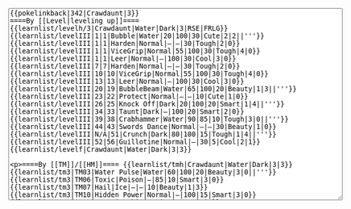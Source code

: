 </p><textarea readonly="" accesskey="," id="wpTextbox1" cols="80" rows="25" style="" class="mw-editfont-monospace" lang="en" dir="ltr" name="wpTextbox1">{{pokelinkback|342|Crawdaunt|3}}
====By [[Level|leveling up]]====
{{learnlist/levelh/3|Crawdaunt|Water|Dark|3|RSE|FRLG}}
{{learnlist/levelIII|1|1|Bubble|Water|20|100|30|Cute|2|2||'''}}
{{learnlist/levelIII|1|1|Harden|Normal|—|—|30|Tough|2|0}}
{{learnlist/levelIII|1|1|ViceGrip|Normal|55|100|30|Tough|4|0}}
{{learnlist/levelIII|1|1|Leer|Normal|—|100|30|Cool|3|0}}
{{learnlist/levelIII|7|7|Harden|Normal|—|—|30|Tough|2|0}}
{{learnlist/levelIII|10|10|ViceGrip|Normal|55|100|30|Tough|4|0}}
{{learnlist/levelIII|13|13|Leer|Normal|—|100|30|Cool|3|0}}
{{learnlist/levelIII|20|19|BubbleBeam|Water|65|100|20|Beauty|1|3||'''}}
{{learnlist/levelIII|23|22|Protect|Normal|—|—|10|Cute|1|0}}
{{learnlist/levelIII|26|25|Knock Off|Dark|20|100|20|Smart|1|4||'''}}
{{learnlist/levelIII|34|33|Taunt|Dark|—|100|20|Smart|2|0}}
{{learnlist/levelIII|39|38|Crabhammer|Water|90|85|10|Tough|3|0||'''}}
{{learnlist/levelIII|44|43|Swords Dance|Normal|—|—|30|Beauty|1|0}}
{{learnlist/levelIII|N/A|51|Crunch|Dark|80|100|15|Tough|1|4||'''}}
{{learnlist/levelIII|52|56|Guillotine|Normal|—|30|5|Cool|2|1}}
{{learnlist/levelf|Crawdaunt|Water|Dark|3|3}}

====By [[TM]]/[[HM]]====
{{learnlist/tmh|Crawdaunt|Water|Dark|3|3}}
{{learnlist/tm3|TM03|Water Pulse|Water|60|100|20|Beauty|3|0||'''}}
{{learnlist/tm3|TM06|Toxic|Poison|—|85|10|Smart|3|0}}
{{learnlist/tm3|TM07|Hail|Ice|—|—|10|Beauty|1|3}}
{{learnlist/tm3|TM10|Hidden Power|Normal|—|100|15|Smart|3|0}}
{{learnlist/tm3|TM12|Taunt|Dark|—|100|20|Smart|2|0}}
{{learnlist/tm3|TM13|Ice Beam|Ice|95|100|10|Beauty|2|1}}
{{learnlist/tm3|TM14|Blizzard|Ice|120|70|5|Beauty|4|0}}
{{learnlist/tm3|TM15|Hyper Beam|Normal|150|90|5|Cool|4|4}}
{{learnlist/tm3|TM17|Protect|Normal|—|—|10|Cute|1|0}}
{{learnlist/tm3|TM18|Rain Dance|Water|—|—|5|Tough|1|0}}
{{learnlist/tm3|TM21|Frustration|Normal|—|100|20|Cute|1|0}}
{{learnlist/tm3|TM27|Return|Normal|—|100|20|Cute|1|0}}
{{learnlist/tm3|TM28|Dig|Ground|60|100|10|Smart|1|0}}
{{learnlist/tm3|TM31|Brick Break|Fighting|75|100|15|Cool|1|4}}
{{learnlist/tm3|TM32|Double Team|Normal|—|—|15|Cool|2|0}}
{{learnlist/tm3|TM36|Sludge Bomb|Poison|90|100|10|Tough|2|1}}
{{learnlist/tm3|TM39|Rock Tomb|Rock|50|80|10|Smart|3|0}}
{{learnlist/tm3|TM40|Aerial Ace|Flying|60|—|20|Cool|2|0}}
{{learnlist/tm3|TM42|Facade|Normal|70|100|20|Cute|2|0}}
{{learnlist/tm3|TM43|Secret Power|Normal|70|100|20|Smart|1|0}}
{{learnlist/tm3|TM44|Rest|Psychic|—|—|10|Cute|2|0}}
{{learnlist/tm3|TM45|Attract|Normal|—|100|15|Cute|2|0}}
{{learnlist/tm3|HM01|Cut|Normal|50|95|30|Cool|2|1}}
{{learnlist/tm3|HM03|Surf|Water|95|100|15|Beauty|3|0||'''}}
{{learnlist/tm3|HM04|Strength|Normal|80|100|15|Tough|2|1}}
{{learnlist/tm3|HM06|Rock Smash|Fighting|20|100|15|Tough|1|0}}
{{learnlist/tm3|HM07|Waterfall|Water|80|100|15|Tough|2|0||'''}}
{{learnlist/tm3|HM08|Dive|Water|60|100|10|Beauty|2|0||'''}}
{{learnlist/tmf|Crawdaunt|Water|Dark|3|3}}

====By {{pkmn|breeding}}====
{{learnlist/breedh|Crawdaunt|Water|Dark|3|3}}
{{learnlist/breed3|{{MSP/3|138|Omanyte}}{{MSP/3|139|Omastar}}{{MSP/3|140|Kabuto}}{{MSP/3|141|Kabutops}}{{MSP/3|222|Corsola}}{{MSP/3|345|Lileep}}&lt;br>{{MSP/3|346|Cradily}}{{MSP/3|347|Anorith}}{{MSP/3|348|Armaldo}}{{MSP/3|369|Relicanth}}|AncientPower|Rock|60|100|5|Tough|1|0}}
{{learnlist/breed3|{{MSP/3|060|Poliwag}}{{MSP/3|061|Poliwhirl}}{{MSP/3|062|Poliwrath}}{{MSP/3|186|Politoed}}{{MSP/3|131|Lapras}}{{MSP/3|363|Spheal}}&lt;br>{{MSP/3|364|Sealeo}}{{MSP/3|365|Walrein}}|Body Slam|Normal|85|100|15|Tough|1|4}}
{{learnlist/breed3|{{MSP/3|258|Mudkip}}{{MSP/3|259|Marshtomp}}{{MSP/3|260|Swampert}}|Endeavor|Normal|—|100|5|Tough|2|0}}
{{learnlist/breed3|{{MSP/3|258|Mudkip}}{{MSP/3|259|Marshtomp}}{{MSP/3|260|Swampert}}{{MSP/3|345|Lileep}}{{MSP/3|346|Cradily}}{{MSP/3|347|Anorith}}&lt;br>{{MSP/3|348|Armaldo}}{{MSP/3|369|Relicanth}}|Mud Sport|Ground|—|—|15|Cute|4|0}}
{{learnlist/breedf|Crawdaunt|Water|Dark|3|3}}

====By [[Move Tutor|tutoring]]====
{{learnlist/tutorh|Crawdaunt|Water|Dark|3|3}}
{{learnlist/tutor3|Body Slam|Normal|85|100|15|Tough|1|4|||yes|yes|yes}}
{{learnlist/tutor3|Counter|Fighting|—|100|20|Tough|2|0|||yes|yes|no}}
{{learnlist/tutor3|Double-Edge|Normal|120|100|15|Tough|6|0|||yes|yes|yes}}
{{learnlist/tutor3|Endure|Normal|—|—|10|Tough|2|0|||no|yes|no}}
{{learnlist/tutor3|Fury Cutter|Bug|10|95|20|Cool|3|0|||no|yes|no}}
{{learnlist/tutor3|Icy Wind|Ice|55|95|15|Beauty|1|3|||no|yes|yes}}
{{learnlist/tutor3|Mimic|Normal|—|—|10|Cute|1|0|||yes|yes|yes}}
{{learnlist/tutor3|Mud-Slap|Ground|20|100|10|Cute|2|1|||no|yes|no}}
{{learnlist/tutor3|Sleep Talk|Normal|—|—|10|Cute|3|0|||no|yes|no}}
{{learnlist/tutor3|Snore|Normal|40|100|15|Cute|4|0|||no|yes|no}}
{{learnlist/tutor3|Substitute|Normal|—|—|10|Smart|2|0|||yes|yes|yes}}
{{learnlist/tutor3|Swagger|Normal|—|90|15|Cute|2|0|||no|yes|yes}}
{{learnlist/tutor3|Swift|Normal|60|—|20|Cool|2|0|||no|yes|no}}
{{learnlist/tutor3|Swords Dance|Normal|—|—|30|Beauty|1|0|||yes|yes|no}}
{{learnlist/tutorf|Crawdaunt|Water|Dark|3|3}}

====By a prior [[evolution]]====
{{Learnlist/prevoh|Crawdaunt|Water|Dark|3|3}}
{{Learnlist/prevo3|341|Corphish|e||||Water Sport|Water|—|—|15|Cute|4|0}}
{{Learnlist/prevof|Crawdaunt|Water|Dark|3|3}}

[[it:Crawdaunt/Mosse apprese in terza generazione]]
[[zh:铁螯龙虾/第三世代招式表]]
